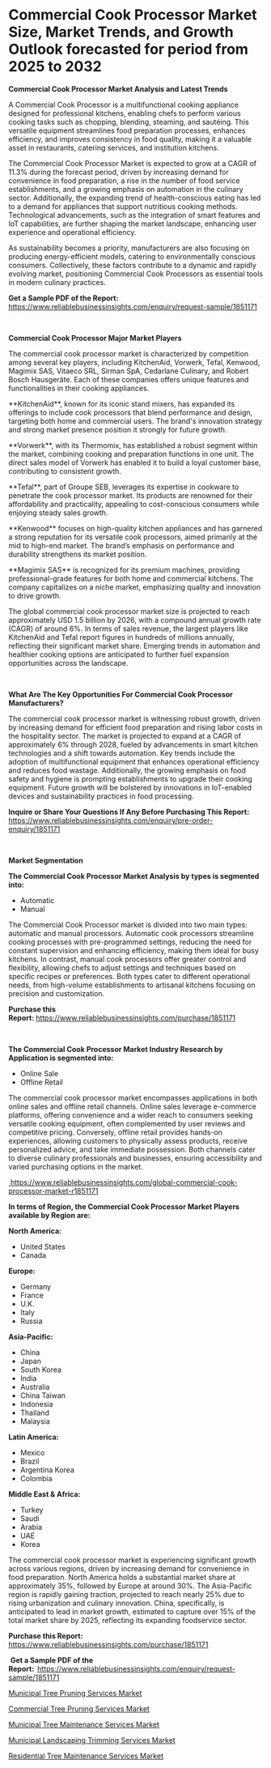 <p><h1>Commercial Cook Processor Market Size, Market Trends, and Growth Outlook forecasted for period from 2025 to 2032</h1></p><p><strong>Commercial Cook Processor Market Analysis and Latest Trends</strong></p>
<p><p>A Commercial Cook Processor is a multifunctional cooking appliance designed for professional kitchens, enabling chefs to perform various cooking tasks such as chopping, blending, steaming, and sautéing. This versatile equipment streamlines food preparation processes, enhances efficiency, and improves consistency in food quality, making it a valuable asset in restaurants, catering services, and institution kitchens.</p><p>The Commercial Cook Processor Market is expected to grow at a CAGR of 11.3% during the forecast period, driven by increasing demand for convenience in food preparation, a rise in the number of food service establishments, and a growing emphasis on automation in the culinary sector. Additionally, the expanding trend of health-conscious eating has led to a demand for appliances that support nutritious cooking methods. Technological advancements, such as the integration of smart features and IoT capabilities, are further shaping the market landscape, enhancing user experience and operational efficiency. </p><p>As sustainability becomes a priority, manufacturers are also focusing on producing energy-efficient models, catering to environmentally conscious consumers. Collectively, these factors contribute to a dynamic and rapidly evolving market, positioning Commercial Cook Processors as essential tools in modern culinary practices.</p></p>
<p><strong>Get a Sample PDF of the Report:&nbsp;</strong> <a href="https://www.reliablebusinessinsights.com/enquiry/request-sample/1851171?utm_campaign=84&utm_medium=2&utm_source=Github&utm_content=ia&utm_term=26032025&utm_id=commercial-cook-processor">https://www.reliablebusinessinsights.com/enquiry/request-sample/1851171</a></p>
<p>&nbsp;</p>
<p><strong>Commercial Cook Processor Major Market Players</strong></p>
<p><p>The commercial cook processor market is characterized by competition among several key players, including KitchenAid, Vorwerk, Tefal, Kenwood, Magimix SAS, Vitaeco SRL, Sirman SpA, Cedarlane Culinary, and Robert Bosch Hausgeräte. Each of these companies offers unique features and functionalities in their cooking appliances.</p><p>**KitchenAid**, known for its iconic stand mixers, has expanded its offerings to include cook processors that blend performance and design, targeting both home and commercial users. The brand's innovation strategy and strong market presence position it strongly for future growth.</p><p>**Vorwerk**, with its Thermomix, has established a robust segment within the market, combining cooking and preparation functions in one unit. The direct sales model of Vorwerk has enabled it to build a loyal customer base, contributing to consistent growth.</p><p>**Tefal**, part of Groupe SEB, leverages its expertise in cookware to penetrate the cook processor market. Its products are renowned for their affordability and practicality, appealing to cost-conscious consumers while enjoying steady sales growth.</p><p>**Kenwood** focuses on high-quality kitchen appliances and has garnered a strong reputation for its versatile cook processors, aimed primarily at the mid to high-end market. The brand’s emphasis on performance and durability strengthens its market position.</p><p>**Magimix SAS** is recognized for its premium machines, providing professional-grade features for both home and commercial kitchens. The company capitalizes on a niche market, emphasizing quality and innovation to drive growth.</p><p>The global commercial cook processor market size is projected to reach approximately USD 1.5 billion by 2026, with a compound annual growth rate (CAGR) of around 6%. In terms of sales revenue, the largest players like KitchenAid and Tefal report figures in hundreds of millions annually, reflecting their significant market share. Emerging trends in automation and healthier cooking options are anticipated to further fuel expansion opportunities across the landscape.</p></p>
<p>&nbsp;</p>
<p><strong>What Are The Key Opportunities For Commercial Cook Processor Manufacturers?</strong></p>
<p><p>The commercial cook processor market is witnessing robust growth, driven by increasing demand for efficient food preparation and rising labor costs in the hospitality sector. The market is projected to expand at a CAGR of approximately 6% through 2028, fueled by advancements in smart kitchen technologies and a shift towards automation. Key trends include the adoption of multifunctional equipment that enhances operational efficiency and reduces food wastage. Additionally, the growing emphasis on food safety and hygiene is prompting establishments to upgrade their cooking equipment. Future growth will be bolstered by innovations in IoT-enabled devices and sustainability practices in food processing.</p></p>
<p><strong>Inquire or Share Your Questions If Any Before Purchasing This Report:</strong> <a href="https://www.reliablebusinessinsights.com/enquiry/pre-order-enquiry/1851171?utm_campaign=84&utm_medium=2&utm_source=Github&utm_content=ia&utm_term=26032025&utm_id=commercial-cook-processor">https://www.reliablebusinessinsights.com/enquiry/pre-order-enquiry/1851171</a></p>
<p>&nbsp;</p>
<p><strong>Market Segmentation</strong></p>
<p><strong>The Commercial Cook Processor Market Analysis by types is segmented into:</strong></p>
<p><ul><li>Automatic</li><li>Manual</li></ul></p>
<p><p>The Commercial Cook Processor market is divided into two main types: automatic and manual processors. Automatic cook processors streamline cooking processes with pre-programmed settings, reducing the need for constant supervision and enhancing efficiency, making them ideal for busy kitchens. In contrast, manual cook processors offer greater control and flexibility, allowing chefs to adjust settings and techniques based on specific recipes or preferences. Both types cater to different operational needs, from high-volume establishments to artisanal kitchens focusing on precision and customization.</p></p>
<p><strong>Purchase this Report:&nbsp;</strong><a href="https://www.reliablebusinessinsights.com/purchase/1851171?utm_campaign=84&utm_medium=2&utm_source=Github&utm_content=ia&utm_term=26032025&utm_id=commercial-cook-processor">https://www.reliablebusinessinsights.com/purchase/1851171</a></p>
<p>&nbsp;</p>
<p><strong>The Commercial Cook Processor Market Industry Research by Application is segmented into:</strong></p>
<p><ul><li>Online Sale</li><li>Offline Retail</li></ul></p>
<p><p>The commercial cook processor market encompasses applications in both online sales and offline retail channels. Online sales leverage e-commerce platforms, offering convenience and a wider reach to consumers seeking versatile cooking equipment, often complemented by user reviews and competitive pricing. Conversely, offline retail provides hands-on experiences, allowing customers to physically assess products, receive personalized advice, and take immediate possession. Both channels cater to diverse culinary professionals and businesses, ensuring accessibility and varied purchasing options in the market.</p></p>
<p><a href="https://www.reliablebusinessinsights.com/global-commercial-cook-processor-market-r1851171?utm_campaign=84&utm_medium=2&utm_source=Github&utm_content=ia&utm_term=26032025&utm_id=commercial-cook-processor">&nbsp;https://www.reliablebusinessinsights.com/global-commercial-cook-processor-market-r1851171</a></p>
<p><strong>In terms of Region, the Commercial Cook Processor Market Players available by Region are:</strong></p>
<p>
    <p> <strong> North America: </strong>
        <ul>
            <li>United States</li>
            <li>Canada</li>
        </ul>
        </p> 
    <p> <strong> Europe: </strong>
        <ul>
            <li>Germany</li>
            <li>France</li>
            <li>U.K.</li>
            <li>Italy</li>
            <li>Russia</li>
        </ul>
        </p> 
    <p> <strong> Asia-Pacific: </strong>
        <ul>
            <li>China</li>
            <li>Japan</li>
            <li>South Korea</li>
            <li>India</li>
            <li>Australia</li>
            <li>China Taiwan</li>
            <li>Indonesia</li>
            <li>Thailand</li>
            <li>Malaysia</li>
        </ul>
        </p> 
    <p> <strong> Latin America: </strong>
        <ul>
            <li>Mexico</li>
            <li>Brazil</li>
            <li>Argentina Korea</li>
            <li>Colombia</li>
        </ul>
        </p> 
    <p> <strong> Middle East & Africa: </strong>
        <ul>
            <li>Turkey</li>
            <li>Saudi</li>
            <li>Arabia</li>
            <li>UAE</li>
            <li>Korea</li>
        </ul>
    </p>
    </p>
<p><p>The commercial cook processor market is experiencing significant growth across various regions, driven by increasing demand for convenience in food preparation. North America holds a substantial market share at approximately 35%, followed by Europe at around 30%. The Asia-Pacific region is rapidly gaining traction, projected to reach nearly 25% due to rising urbanization and culinary innovation. China, specifically, is anticipated to lead in market growth, estimated to capture over 15% of the total market share by 2025, reflecting its expanding foodservice sector.</p></p>
<p><strong>Purchase this Report: </strong><a href="https://www.reliablebusinessinsights.com/purchase/1851171?utm_campaign=84&utm_medium=2&utm_source=Github&utm_content=ia&utm_term=26032025&utm_id=commercial-cook-processor">https://www.reliablebusinessinsights.com/purchase/1851171</a></p>
<p>&nbsp;<strong>Get a Sample PDF of the Report:&nbsp;&nbsp;</strong><a href="https://www.reliablebusinessinsights.com/enquiry/request-sample/1851171?utm_campaign=84&utm_medium=2&utm_source=Github&utm_content=ia&utm_term=26032025&utm_id=commercial-cook-processor">https://www.reliablebusinessinsights.com/enquiry/request-sample/1851171</a></p>
<p><strong></strong></p>
<p><p><a href="https://github.com/kecixayaab/Market-Research-Report-List-1/blob/main/municipal-tree-pruning-services-market.md?utm_campaign=84&utm_medium=2&utm_source=Github&utm_content=ia&utm_term=26032025&utm_id=commercial-cook-processor">Municipal Tree Pruning Services Market</a></p><p><a href="https://github.com/gilerzelko7a/Market-Research-Report-List-1/blob/main/commercial-tree-pruning-services-market.md?utm_campaign=84&utm_medium=2&utm_source=Github&utm_content=ia&utm_term=26032025&utm_id=commercial-cook-processor">Commercial Tree Pruning Services Market</a></p><p><a href="https://github.com/vandelmanize/Market-Research-Report-List-1/blob/main/municipal-tree-maintenance-services-market.md?utm_campaign=84&utm_medium=2&utm_source=Github&utm_content=ia&utm_term=26032025&utm_id=commercial-cook-processor">Municipal Tree Maintenance Services Market</a></p><p><a href="https://github.com/saribuissawi/Market-Research-Report-List-1/blob/main/municipal-landscaping-trimming-services-market.md?utm_campaign=84&utm_medium=2&utm_source=Github&utm_content=ia&utm_term=26032025&utm_id=commercial-cook-processor">Municipal Landscaping Trimming Services Market</a></p><p><a href="https://github.com/sentoljinqiu/Market-Research-Report-List-1/blob/main/residential-tree-maintenance-services-market.md?utm_campaign=84&utm_medium=2&utm_source=Github&utm_content=ia&utm_term=26032025&utm_id=commercial-cook-processor">Residential Tree Maintenance Services Market</a></p></p>